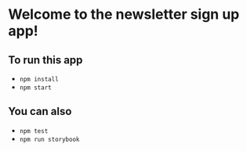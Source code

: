 # Welcome to the newsletter sign up app!

## To run this app
- `npm install`
- `npm start`

## You can also
- `npm test`
- `npm run storybook`



